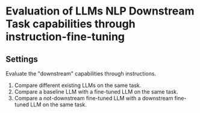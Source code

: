 # Evaluation of LLMs NLP Downstream Task capabilities through instruction-fine-tuning


## Settings

Evaluate the "downstream" capabilities through instructions.

1. Compare different existing LLMs on the same task.
2. Compare a baseline LLM with a fine-tuned LLM on the same task.
3. Compare a not-downstream fine-tuned LLM with a downstream fine-tuned LLM on the same task.